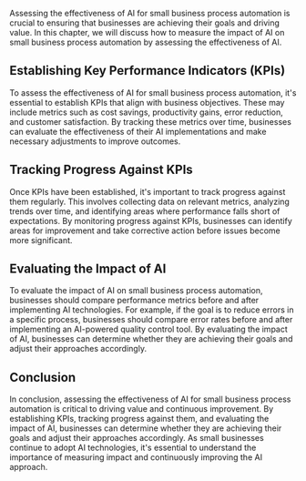 
Assessing the effectiveness of AI for small business process automation is crucial to ensuring that businesses are achieving their goals and driving value. In this chapter, we will discuss how to measure the impact of AI on small business process automation by assessing the effectiveness of AI.

Establishing Key Performance Indicators (KPIs)
----------------------------------------------

To assess the effectiveness of AI for small business process automation, it's essential to establish KPIs that align with business objectives. These may include metrics such as cost savings, productivity gains, error reduction, and customer satisfaction. By tracking these metrics over time, businesses can evaluate the effectiveness of their AI implementations and make necessary adjustments to improve outcomes.

Tracking Progress Against KPIs
------------------------------

Once KPIs have been established, it's important to track progress against them regularly. This involves collecting data on relevant metrics, analyzing trends over time, and identifying areas where performance falls short of expectations. By monitoring progress against KPIs, businesses can identify areas for improvement and take corrective action before issues become more significant.

Evaluating the Impact of AI
---------------------------

To evaluate the impact of AI on small business process automation, businesses should compare performance metrics before and after implementing AI technologies. For example, if the goal is to reduce errors in a specific process, businesses should compare error rates before and after implementing an AI-powered quality control tool. By evaluating the impact of AI, businesses can determine whether they are achieving their goals and adjust their approaches accordingly.

Conclusion
----------

In conclusion, assessing the effectiveness of AI for small business process automation is critical to driving value and continuous improvement. By establishing KPIs, tracking progress against them, and evaluating the impact of AI, businesses can determine whether they are achieving their goals and adjust their approaches accordingly. As small businesses continue to adopt AI technologies, it's essential to understand the importance of measuring impact and continuously improving the AI approach.
